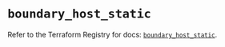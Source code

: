# `boundary_host_static`

Refer to the Terraform Registry for docs: [`boundary_host_static`](https://registry.terraform.io/providers/hashicorp/boundary/1.3.1/docs/resources/host_static).
